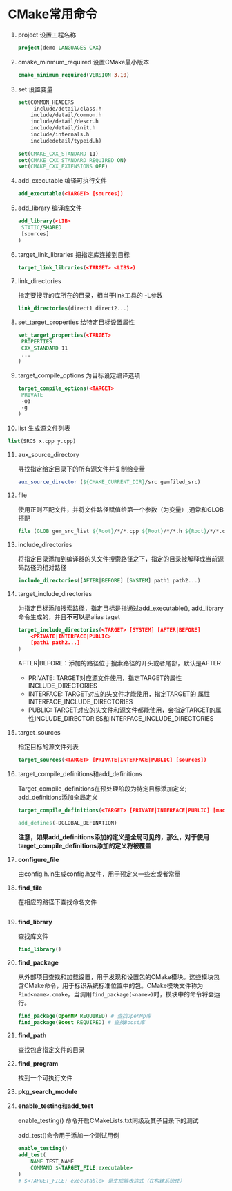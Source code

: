 # CMake常用命令



1. project 设置工程名称

   ```cmake
   project(demo LANGUAGES CXX)
   ```

   

2. cmake_minmum_required 设置CMake最小版本

   ```cmake
   cmake_minimum_required(VERSION 3.10)
   ```

   

3. set 设置变量

   ```cmake
   set(COMMON_HEADERS 
   		include/detail/class.h
       include/detail/common.h
       include/detail/descr.h
       include/detail/init.h
       include/internals.h
       includedetail/typeid.h)
       
   set(CMAKE_CXX_STANDARD 11)
   set(CMAKE_CXX_STANDARD_REQUIRED ON)
   set(CMAKE_CXX_EXTENSIONS OFF)
   ```

   

4. add_executable 编译可执行文件

   ```cmake
   add_executable(<TARGET> [sources])
   ```

   

5. add_library 编译库文件

   ```cmake
   add_library(<LIB> 
   	STATIC/SHARED 
   	[sources]
   )
   ```

   

6. target_link_libraries 把指定库连接到目标

   ```cmake
   target_link_libraries(<TARGET> <LIBS>)
   ```

7. link_directories 

   指定要搜寻的库所在的目录，相当于link工具的 -L参数

   ```cmake
   link_directories(direct1 direct2...)
   ```

8. set_target_properties 给特定目标设置属性

   ```cmake
   set_target_properties(<TARGET>
   	PROPERTIES
   	CXX_STANDARD 11
   	...
   )
   ```

9. target_compile_options 为目标设定编译选项

   ```cmake
   target_compile_options(<TARGET>
   	PRIVATE
   	-O3
   	-g
   )
   ```

10. list 生成源文件列表

   ```cmake
   list(SRCS x.cpp y.cpp)
   ```

11. aux_source_directory

    寻找指定给定目录下的所有源文件并复制给变量

    ```cmake
    aux_source_director (${CMAKE_CURRENT_DIR}/src gemfiled_src)
    ```

    

12. file

    使用正则匹配文件，并将文件路径赋值给第一个参数（为变量）,通常和GLOB搭配

    ```cmake
    file (GLOB gem_src_list ${Root}/*/*.cpp ${Root}/*/*.h ${Root}/*/*.c)
    ```

    

13. include_directories

    将指定目录添加到编译器的头文件搜索路径之下，指定的目录被解释成当前源码路径的相对路径

    ```cmake
    include_directories([AFTER|BEFORE] [SYSTEM] path1 path2...)
    ```

    

14. target_include_directories

    为指定目标添加搜索路径，指定目标是指通过add_executable(), add_library命令生成的，并且**不可以**是alias taget

    ```cmake
    target_include_directories(<TARGET> [SYSTEM] [AFTER|BEFORE]
    	<PRIVATE|INTERFACE|PUBLIC>
    	[path1 path2...]
    )
    ```

    AFTER|BEFORE：添加的路径位于搜索路径的开头或者尾部，默认是AFTER

    * PRIVATE: TARGET对应源文件使用，指定TARGET的属性INCLUDE_DIRECTORIES
    * INTERFACE: TARGET对应的头文件才能使用，指定TARGET的 属性INTERFACE_INCLUDE_DIRECTORIES
    * PUBLIC: TARGET对应的头文件和源文件都能使用，会指定TARGET的属性INCLUDE_DIRECTORIES和INTERFACE_INCLUDE_DIRECTORIES

15. target_sources

    指定目标的源文件列表

    ```cmake
    target_sources(<TARGET> [PRIVATE|INTERFACE|PUBLIC] [sources])
    ```

    

16. target_compile_definitions和add_definitions

    Target_compile_definitions在预处理阶段为特定目标添加定义; add_definitions添加全局定义

    ```cmake
    target_compile_definitions(<TARGET> [PRIVATE|INTERFACE|PUBLIC] [macro])
    
    add_defines(-DGLOBAL_DEFINATION)
    ```

    **注意，如果add_definitions添加的定义是全局可见的，那么，对于使用target_compile_definitions添加的定义将被覆盖**

17. **configure_file**

    由config.h.in生成config.h文件，用于预定义一些宏或者常量

18. **find_file**

    在相应的路径下查找命名文件

    ```cmake
    ```

19. **find_library**

    查找库文件

    ```cmake
    find_library()
    ```

20. **find_package**

    从外部项目查找和加载设置，用于发现和设置包的CMake模块。这些模块包含CMake命令，用于标识系统标准位置中的包。CMake模块文件称为`Find<name>.cmake`，当调用`find_package(<name>)`时，模块中的命令将会运行。

    ```cmake
    find_package(OpenMP REQUIRED) # 查找OpenMp库
    find_package(Boost REQUIRED) # 查找Boost库
    ```

    

21. **find_path**

    查找包含指定文件的目录

22. **find_program**

    找到一个可执行文件

23. **pkg_search_module**

24. **enable_testing**和**add_test**

    enable_testing() 命令开启CMakeLists.txt同级及其子目录下的测试

    add_test()命令用于添加一个测试用例

    ```cmake
    enable_testing()
    add_test(
    	NAME TEST_NAME
    	COMMAND $<TARGET_FILE:executable>
    )
    # $<TARGET_FILE: executable> 是生成器表达式（在构建系统使）
    ```

    

    
